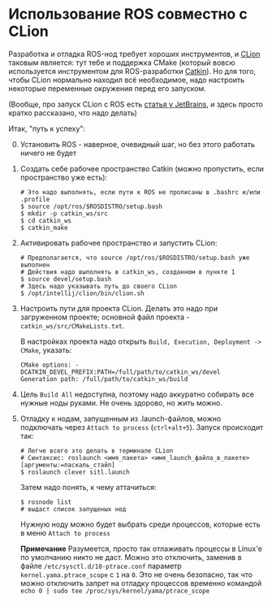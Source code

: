# Использование ROS совместно с CLion

Разработка и отладка ROS-нод требует хороших инструментов, и [CLion](https://www.jetbrains.com/clion/) таковым является: тут тебе и поддержка CMake (который вовсю используется инструментом для ROS-разработки [Catkin](http://wiki.ros.org/catkin)). Но для того, чтобы CLion нормально находил всё необходимое, надо настроить некоторые переменные окружения перед его запуском.

(Вообще, про запуск CLion с ROS есть [статья у JetBrains](https://www.jetbrains.com/help/clion/ros-setup-tutorial.html), и здесь просто кратко рассказано, что надо делать)

Итак, "путь к успеху":

0. Установить ROS - наверное, очевидный шаг, но без этого работать ничего не будет

1. Создать себе рабочее пространство Catkin (можно пропустить, если пространство уже есть):

    ```
    # Это надо выполнять, если пути к ROS не прописаны в .bashrc и/или .profile
    $ source /opt/ros/$ROSDISTRO/setup.bash
    $ mkdir -p catkin_ws/src
    $ cd catkin_ws
    $ catkin_make
    ```

2. Активировать рабочее пространство и запустить CLion:
    
    ```
    # Предполагается, что source /opt/ros/$ROSDISTRO/setup.bash уже выполнен
    # Действия надо выполнять в catkin_ws, созданном в пункте 1
    $ source devel/setup.bash
    # Здесь надо указывать путь до своего CLion
    $ /opt/intellij/clion/bin/clion.sh
    ```

3. Настроить пути для проекта CLion. Делать это надо при загруженном проекте; основной файл проекта - ```catkin_ws/src/CMakeLists.txt```.
   
   В настройках проекта надо открыть ```Build, Execution, Deployment -> CMake```, указать:
   ```
   CMake options: -DCATKIN_DEVEL_PREFIX:PATH=/full/path/to/catkin_ws/devel
   Generation path: /full/path/to/catkin_ws/build
   ```

4. Цель ```Build All``` недоступна, поэтому надо аккуратно собирать все нужные ноды руками. Не очень здорово, но жить можно.

5. Отладку к нодам, запущенным из .launch-файлов, можно подключать через ```Attach to process``` (```ctrl+alt+5```). Запуск происходит так:
   
   ```
   # Легче всего это делать в терминале CLion
   # Синтаксис: roslaunch <имя_пакета> <имя_launch_файла_в_пакете> [аргументы:=паскаль_стайл]
   $ roslaunch clever sitl.launch
   ```
   Затем надо понять, к чему аттачиться:
   ```
   $ rosnode list
   # выдаст список запущеных нод
   ```
   Нужную ноду можно будет выбрать среди процессов, которые есть в меню ```Attach to process```

   **Примечание** Разумеется, просто так отлаживать процессы в Linux'е по умолчанию никто не даст. Можно это отключить, заменив в файле ```/etc/sysctl.d/10-ptrace.conf``` параметр ```kernel.yama.ptrace_scope``` с ```1``` на ```0```. Это не очень безопасно, так что можно отключить запрет на отладку процессов временно командой ```echo 0 | sudo tee /proc/sys/kernel/yama/ptrace_scope```

